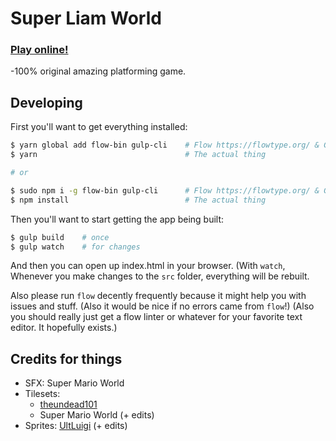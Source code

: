 # Super Liam World
### [Play online!](https://liam4.github.io/slw)

-100% original amazing platforming game.

## Developing

First you'll want to get everything installed:

```bash
$ yarn global add flow-bin gulp-cli    # Flow https://flowtype.org/ & Gulp
$ yarn                                 # The actual thing

# or

$ sudo npm i -g flow-bin gulp-cli      # Flow https://flowtype.org/ & Gulp
$ npm install                          # The actual thing
```

Then you'll want to start getting the app being built:

```bash
$ gulp build    # once
$ gulp watch    # for changes
```

And then you can open up index.html in your browser. (With `watch`, Whenever you make changes to the `src` folder, everything will be rebuilt.

Also please run `flow` decently frequently because it might help you with issues and stuff. (Also it would be nice if no errors came from `flow`!) (Also you should really just get a flow linter or whatever for your favorite text editor. It hopefully exists.)

## Credits for things
* SFX: Super Mario World
* Tilesets:
  - [theundead101](http://www.mfgg.net/index.php?act=user&param=09&uid=13240)
  - Super Mario World (+ edits)
* Sprites: [UltLuigi](http://www.mfgg.net/index.php?act=user&param=01&uid=11191) (+ edits)
